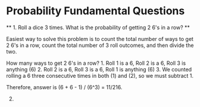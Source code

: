 # Probability Fundamental Questions

** 1. Roll a dice 3 times. What is the probability of getting 2 6's in a row? **

Easiest way to solve this problem is to count the total number of ways to get 2 6's in a row, count the total number of 3 roll outcomes, and then divide the two. 

How many ways to get 2 6's in a row? 
	1. Roll 1 is a 6, Roll 2 is a 6, Roll 3 is anything (6)
	2. Roll 2 is a 6, Roll 3 is a 6, Roll 1 is anything (6)
	3. We counted rolling a 6 three consecutive times in both (1) and (2), so we must subtract 1. 

Therefore, answer is (6 + 6 - 1) / (6^3) = 11/216. 

2. 

